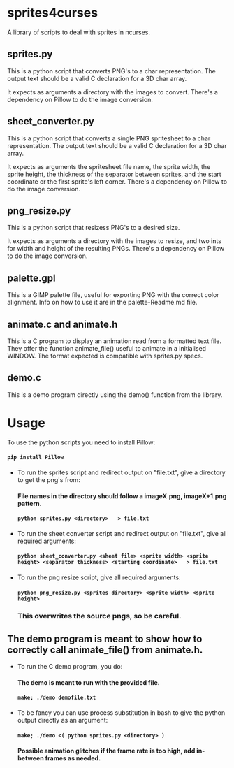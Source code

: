 # sprites4curses

A library of scripts to deal with sprites in ncurses.

## sprites.py

This is a python script that converts PNG's to a char representation.
The output text should be a valid C declaration for a 3D char array.

It expects as arguments a directory with the images to convert. 
There's a dependency on Pillow to do the image conversion.

## sheet_converter.py

This is a python script that converts a single PNG spritesheet to a char representation.
The output text should be a valid C declaration for a 3D char array.

It expects as arguments the spritesheet file name, the sprite width, the sprite height, the thickness of the separator between sprites, and the start coordinate or the first sprite's left corner. 
There's a dependency on Pillow to do the image conversion.

## png_resize.py

This is a python script that resizess PNG's to a desired size.

It expects as arguments a directory with the images to resize, and two ints for width and height of the resulting PNGs.
There's a dependency on Pillow to do the image conversion.

## palette.gpl

This is a GIMP palette file, useful for exporting PNG with the correct color alignment.
Info on how to use it are in the palette-Readme.md file.

## animate.c and animate.h

This is a C program to display an animation read from a formatted text file.
They offer the function animate\_file() useful to animate in a initialised WINDOW. 
The format expected is compatible with sprites.py specs.

## demo.c

This is a demo program directly using the demo() function from the library.


# Usage

To use the python scripts you need to install Pillow:

#### `pip install Pillow`

+ To run the sprites script and redirect output on "file.txt", give a directory to get the png's from:

  #### File names in the directory should follow a imageX.png, imageX+1.png pattern.
  #### `python sprites.py <directory>   > file.txt`

+ To run the sheet converter script and redirect output on "file.txt", give all required arguments:

  #### `python sheet_converter.py <sheet file> <sprite width> <sprite height> <separator thickness> <starting coordinate>   > file.txt`

+ To run the png resize script, give all required arguments:

  #### `python png_resize.py <sprites directory> <sprite width> <sprite height>`
  ### This overwrites the source pngs, so be careful. 

## The demo program is meant to show how to correctly call animate_file() from animate.h.

+ To run the C demo program, you do:
  #### The demo is meant to run with the provided file.
  #### `make; ./demo demofile.txt`

+ To be fancy you can use process substitution in bash to give the python output directly as an argument:

  #### `make; ./demo <( python sprites.py <directory> )`
  #### Possible animation glitches if the frame rate is too high, add in-between frames as needed.
